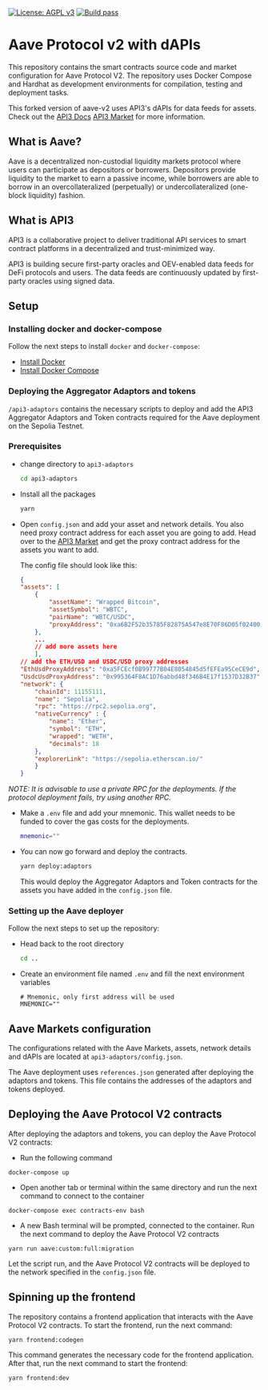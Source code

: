 [![License: AGPL v3](https://img.shields.io/badge/License-AGPL%20v3-blue.svg)](https://www.gnu.org/licenses/agpl-3.0)
[![Build pass](https://github.com/AAVE/protocol-v2/actions/workflows/node.js.yml/badge.svg)](https://github.com/aave/protocol-v2/actions/workflows/node.js.yml)

# Aave Protocol v2 with dAPIs

This repository contains the smart contracts source code and market configuration for Aave Protocol V2. The repository uses Docker Compose and Hardhat as development environments for compilation, testing and deployment tasks.

This forked version of aave-v2 uses API3's dAPIs for data feeds for assets. Check out the [API3 Docs](https://docs.api3.org) [API3 Market](https://market.api3.org) for more information.

## What is Aave?

Aave is a decentralized non-custodial liquidity markets protocol where users can participate as depositors or borrowers. Depositors provide liquidity to the market to earn a passive income, while borrowers are able to borrow in an overcollateralized (perpetually) or undercollateralized (one-block liquidity) fashion.

## What is API3

API3 is a collaborative project to deliver traditional API services to smart contract platforms in a decentralized and trust-minimized way.

API3 is building secure first-party oracles and OEV-enabled data feeds for DeFi protocols and users. The data feeds are continuously updated by first-party oracles using signed data.

## Setup

### Installing docker and docker-compose

Follow the next steps to install `docker` and `docker-compose`:

- [Install Docker](https://docs.docker.com/get-docker/)
- [Install Docker Compose](https://docs.docker.com/compose/install/linux/#install-the-plugin-manually)

### Deploying the Aggregator Adaptors and tokens

`/api3-adaptors` contains the necessary scripts to deploy and add the API3 Aggregator Adaptors and Token contracts required for the Aave deployment on the Sepolia Testnet.

### Prerequisites

- change directory to `api3-adaptors`

    ```bash
    cd api3-adaptors
    ```

- Install all the packages

    ```bash
    yarn
    ```

- Open `config.json` and add your asset and network details. You also need proxy contract address for each asset you are going to add. Head over to the [API3 Market](https://market.api3.org) and get the proxy contract address for the assets you want to add.

    The config file should look like this:

    ```json
    {
    "assets": [
        {
            "assetName": "Wrapped Bitcoin",
            "assetSymbol": "WBTC",
            "pairName": "WBTC/USDC",
            "proxyAddress": "0xa6B2F52b35785F82875A547e8E70F86D05f02400"
        },
        ...
        // add more assets here
        ],
    // add the ETH/USD and USDC/USD proxy addresses
    "EthUsdProxyAddress": "0xa5FCEcf0B99777B04E8054845d5fEFEa95CeCE9d",
    "UsdcUsdProxyAddress": "0x995364F8AC1D76abbd48f346B4E17f1537D32B37",
    "network": {
        "chainId": 11155111,
        "name": "Sepolia",
        "rpc": "https://rpc2.sepolia.org",
        "nativeCurrency" : {
            "name": "Ether",
            "symbol": "ETH",
            "wrapped": "WETH",
            "decimals": 18
        },
        "explorerLink": "https://sepolia.etherscan.io/"
        }
    }
    ```

*NOTE: It is advisable to use a private RPC for the deployments. If the protocol deployment fails, try using another RPC.*

- Make a `.env` file and add your mnemonic. This wallet needs to be funded to cover the gas costs for the deployments.

    ```bash
    mnemonic=""
    ```

- You can now go forward and deploy the contracts.

    ```bash
    yarn deploy:adaptors
    ```

    This would deploy the Aggregator Adaptors and Token contracts for the assets you have added in the `config.json` file.

### Setting up the Aave deployer

Follow the next steps to set up the repository:

- Head back to the root directory

    ```bash
    cd ..
    ```

- Create an environment file named `.env` and fill the next environment variables

    ```
    # Mnemonic, only first address will be used
    MNEMONIC=""
    ```

## Aave Markets configuration

The configurations related with the Aave Markets, assets, network details and dAPIs are located at `api3-adaptors/config.json`.

The Aave deployment uses `references.json` generated after deploying the adaptors and tokens. This file contains the addresses of the adaptors and tokens deployed.

## Deploying the Aave Protocol V2 contracts

After deploying the adaptors and tokens, you can deploy the Aave Protocol V2 contracts:

- Run the following command
```
docker-compose up
```

- Open another tab or terminal within the same directory and run the next command to connect to the container

```
docker-compose exec contracts-env bash
```

- A new Bash terminal will be prompted, connected to the container. Run the next command to deploy the Aave Protocol V2 contracts

```
yarn run aave:custom:full:migration
```

Let the script run, and the Aave Protocol V2 contracts will be deployed to the network specified in the `config.json` file.

## Spinning up the frontend

The repository contains a frontend application that interacts with the Aave Protocol V2 contracts. To start the frontend, run the next command:

```
yarn frontend:codegen
```

This command generates the necessary code for the frontend application. After that, run the next command to start the frontend:

```
yarn frontend:dev
```